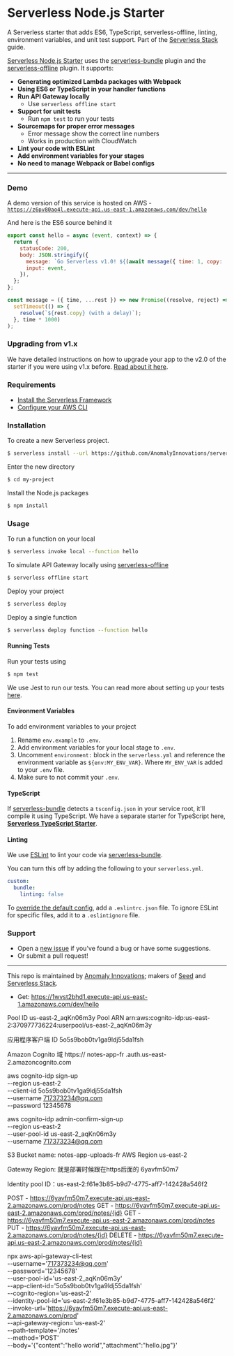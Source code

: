 # Serverless Node.js Starter

A Serverless starter that adds ES6, TypeScript, serverless-offline, linting, environment variables, and unit test support. Part of the [Serverless Stack](http://serverless-stack.com) guide.

[Serverless Node.js Starter](https://github.com/AnomalyInnovations/serverless-nodejs-starter) uses the [serverless-bundle](https://github.com/AnomalyInnovations/serverless-bundle) plugin and the [serverless-offline](https://github.com/dherault/serverless-offline) plugin. It supports:

- **Generating optimized Lambda packages with Webpack**
- **Using ES6 or TypeScript in your handler functions**
- **Run API Gateway locally**
  - Use `serverless offline start`
- **Support for unit tests**
  - Run `npm test` to run your tests
- **Sourcemaps for proper error messages**
  - Error message show the correct line numbers
  - Works in production with CloudWatch
- **Lint your code with ESLint**
- **Add environment variables for your stages**
- **No need to manage Webpack or Babel configs**

---

### Demo

A demo version of this service is hosted on AWS - [`https://z6pv80ao4l.execute-api.us-east-1.amazonaws.com/dev/hello`](https://z6pv80ao4l.execute-api.us-east-1.amazonaws.com/dev/hello)

And here is the ES6 source behind it

``` javascript
export const hello = async (event, context) => {
  return {
    statusCode: 200,
    body: JSON.stringify({
      message: `Go Serverless v1.0! ${(await message({ time: 1, copy: 'Your function executed successfully!'}))}`,
      input: event,
    }),
  };
};

const message = ({ time, ...rest }) => new Promise((resolve, reject) =>
  setTimeout(() => {
    resolve(`${rest.copy} (with a delay)`);
  }, time * 1000)
);
```

### Upgrading from v1.x

We have detailed instructions on how to upgrade your app to the v2.0 of the starter if you were using v1.x before. [Read about it here](https://github.com/AnomalyInnovations/serverless-nodejs-starter/releases/tag/v2.0).

### Requirements

- [Install the Serverless Framework](https://serverless.com/framework/docs/providers/aws/guide/installation/)
- [Configure your AWS CLI](https://serverless.com/framework/docs/providers/aws/guide/credentials/)

### Installation

To create a new Serverless project.

``` bash
$ serverless install --url https://github.com/AnomalyInnovations/serverless-nodejs-starter --name my-project
```

Enter the new directory

``` bash
$ cd my-project
```

Install the Node.js packages

``` bash
$ npm install
```

### Usage

To run a function on your local

``` bash
$ serverless invoke local --function hello
```

To simulate API Gateway locally using [serverless-offline](https://github.com/dherault/serverless-offline)

``` bash
$ serverless offline start
```

Deploy your project

``` bash
$ serverless deploy
```

Deploy a single function

``` bash
$ serverless deploy function --function hello
```

#### Running Tests

Run your tests using

``` bash
$ npm test
```

We use Jest to run our tests. You can read more about setting up your tests [here](https://facebook.github.io/jest/docs/en/getting-started.html#content).

#### Environment Variables

To add environment variables to your project

1. Rename `env.example` to `.env`.
2. Add environment variables for your local stage to `.env`.
3. Uncomment `environment:` block in the `serverless.yml` and reference the environment variable as `${env:MY_ENV_VAR}`. Where `MY_ENV_VAR` is added to your `.env` file.
4. Make sure to not commit your `.env`.

#### TypeScript

If [serverless-bundle](https://github.com/AnomalyInnovations/serverless-bundle) detects a `tsconfig.json` in your service root, it'll compile it using TypeScript. We have a separate starter for TypeScript here, [**Serverless TypeScript Starter**](https://github.com/AnomalyInnovations/serverless-typescript-starter).

#### Linting

We use [ESLint](https://eslint.org) to lint your code via [serverless-bundle](https://github.com/AnomalyInnovations/serverless-bundle).

You can turn this off by adding the following to your `serverless.yml`.

``` yaml
custom:
  bundle:
    linting: false
```

To [override the default config](https://eslint.org/docs/user-guide/configuring), add a `.eslintrc.json` file. To ignore ESLint for specific files, add it to a `.eslintignore` file.

### Support

- Open a [new issue](https://github.com/AnomalyInnovations/serverless-nodejs-starter/issues/new) if you've found a bug or have some suggestions.
- Or submit a pull request!

---

This repo is maintained by [Anomaly Innovations](https://anoma.ly); makers of [Seed](https://seed.run) and [Serverless Stack](https://serverless-stack.com).

- Get: https://1wvst2bhd1.execute-api.us-east-1.amazonaws.com/dev/hello


Pool ID us-east-2_aqKn06m3y
Pool ARN arn:aws:cognito-idp:us-east-2:370977736224:userpool/us-east-2_aqKn06m3y

应用程序客户端 ID
5o5s9bob0tv1ga9ldj55da1fsh

Amazon Cognito 域
https://
notes-app-fr
.auth.us-east-2.amazoncognito.com

aws cognito-idp sign-up \
  --region us-east-2 \
  --client-id 5o5s9bob0tv1ga9ldj55da1fsh \
  --username 717373234@qq.com \
  --password 12345678

aws cognito-idp admin-confirm-sign-up \
  --region us-east-2 \
  --user-pool-id us-east-2_aqKn06m3y \
  --username 717373234@qq.com

S3 Bucket name:
notes-app-uploads-fr
AWS Region
us-east-2


Gateway Region: 就是部署时候跟在https后面的 6yavfm50m7

Identity pool ID：us-east-2:f61e3b85-b9d7-4775-aff7-142428a546f2

  POST - https://6yavfm50m7.execute-api.us-east-2.amazonaws.com/prod/notes
  GET - https://6yavfm50m7.execute-api.us-east-2.amazonaws.com/prod/notes/{id}
  GET - https://6yavfm50m7.execute-api.us-east-2.amazonaws.com/prod/notes
  PUT - https://6yavfm50m7.execute-api.us-east-2.amazonaws.com/prod/notes/{id}
  DELETE - https://6yavfm50m7.execute-api.us-east-2.amazonaws.com/prod/notes/{id}


  npx aws-api-gateway-cli-test \
--username='717373234@qq.com' \
--password='12345678' \
--user-pool-id='us-east-2_aqKn06m3y' \
--app-client-id='5o5s9bob0tv1ga9ldj55da1fsh' \
--cognito-region='us-east-2' \
--identity-pool-id='us-east-2:f61e3b85-b9d7-4775-aff7-142428a546f2' \
--invoke-url='https://6yavfm50m7.execute-api.us-east-2.amazonaws.com/prod' \
--api-gateway-region='us-east-2' \
--path-template='/notes' \
--method='POST' \
--body='{"content":"hello world","attachment":"hello.jpg"}'